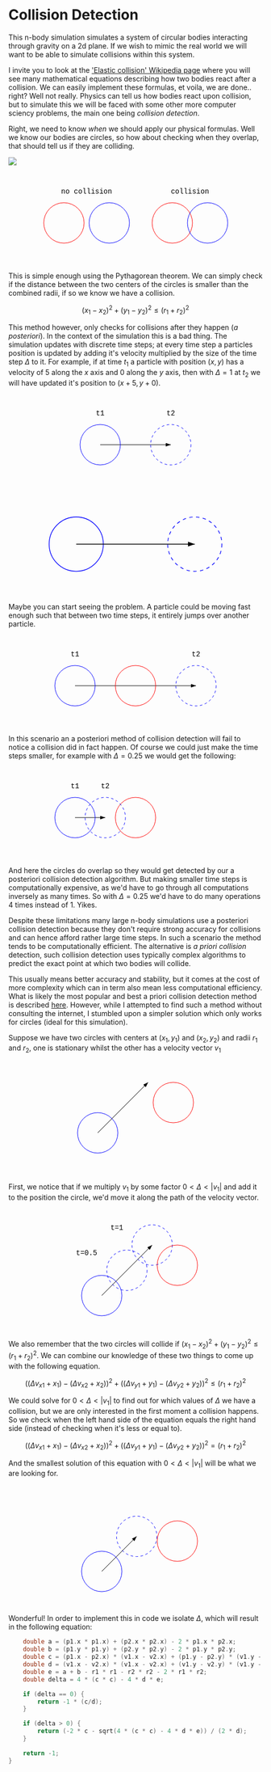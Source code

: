 # Collision Detection

This n-body simulation simulates a system of circular bodies interacting through gravity on a 2d plane. If we wish to mimic the real world we will want to be able to simulate collisions within this system. 

I invite you to look at the ['Elastic collision' Wikipedia page](https://en.wikipedia.org/wiki/Elastic_collision) where you will see many mathematical equations describing how two bodies react after a collision. We can easily implement these formulas, et voila, we are done.. right? Well not really. Physics can tell us how bodies react upon collision, but to simulate this we will be faced with some other more computer sciency problems, the main one being *collision detection*.

Right, we need to know *when* we should apply our physical formulas. Well we know our bodies are circles, so how about checking when they overlap, that should tell us if they are colliding.

![](/home/clement/projects/n-body/docs/diagrams/1.svg)

<p align="center"> 
    <svg width="375" height="182">
        <text x="90" y="42" text-anchor="middle" font-family="&quot;Courier New&quot;">no collision</text>
        <text x="295" y="42" text-anchor="middle" font-family="&quot;Courier New&quot;">collision</text>
    	<circle cx="45" cy="100" r="40" stroke="red" fill="none" /> 
        <circle cx="135" cy="100" r="40" stroke="blue" fill="none" />
        <circle cx="260" cy="100" r="40" stroke="red" fill="none" /> 
    	<circle cx="330" cy="100" r="40" stroke="blue" fill="none" />
	</svg> 
</p>

This is simple enough using the Pythagorean theorem. We can simply check if the distance between the two centers of the circles is smaller than the combined radii, if so we know we have a collision.

```math
(x_1-x_2)^2+(y_1-y_2)^2 \leq (r_1+r_2)^2
```

This method however, only checks for collisions after they happen (*a posteriori*). In the context of the simulation this is a bad thing.  The simulation updates with discrete time steps; at every time step a particles position is updated by adding it's velocity multiplied by the size of the time step $\Delta$ to it. For example, if at time $t_1$ a particle with position $(x,y)$ has a velocity of $5$ along the $x$ axis and $0$ along the $y$ axis, then with $\Delta = 1$ at $t_2$ we will have updated it's position to $(x+5,y+0)$.

<p align="center"> 
    <svg width="230" height="182">
        <text x="45" y="42" text-anchor="middle" font-family="&quot;Courier New&quot;">t1</text>
        <text x="185" y="42" text-anchor="middle" font-family="&quot;Courier New&quot;">t2</text>
    	<line x1="45" y1="100" x2="185" y2="100" stroke="black" marker-end="url(#arrowhead)" />
    	<circle cx="45" cy="100" r="40" stroke="blue" fill="none" /> 
        <circle cx="185" cy="100" r="40" stroke="blue" fill="none" stroke-dasharray="5,5" />
	</svg> 
</p>

<svg viewBox="0 0 375 150">
    <circle cx="100" cy="75" r="40" stroke="blue" fill="none" />
    <line x1="100" y1="75" x2="275" y2="75" stroke="black" marker-end="url(#arrowhead)" />
    <circle cx="275" cy="75" r="40" stroke="blue" fill="none" stroke-dasharray="5,5" />
    <defs>
        <marker id="arrowhead" markerWidth="10" markerHeight="7" refX="10" refY="3.5" orient="auto">
            <polygon points="0 0, 10 3.5, 0 7" fill="black" />
        </marker>
    </defs>
</svg>

Maybe you can start seeing the problem. A particle could be moving fast enough such that between two time steps, it entirely jumps over another particle.

<p align="center"> 
    <svg width="330" height="182">
        <text x="45" y="42" text-anchor="middle" font-family="&quot;Courier New&quot;">t1</text>
        <text x="285" y="42" text-anchor="middle" font-family="&quot;Courier New&quot;">t2</text>
    	<line x1="45" y1="100" x2="285" y2="100" stroke="black" marker-end="url(#arrowhead)" />
    	<circle cx="45" cy="100" r="40" stroke="blue" fill="none" /> 
        <circle cx="165" cy="100" r="40" stroke="red" fill="none" /> 
        <circle cx="285" cy="100" r="40" stroke="blue" fill="none" stroke-dasharray="5,5" />
	</svg> 
</p>

In this scenario an a posteriori method of collision detection will fail to notice a collision did in fact happen. Of course we could just make the time steps smaller, for example with $\Delta = 0.25$ we would get the following:

<p align="center"> 
    <svg width="330" height="182">
        <text x="45" y="42" text-anchor="middle" font-family="&quot;Courier New&quot;">t1</text>
        <text x="105" y="42" text-anchor="middle" font-family="&quot;Courier New&quot;">t2</text>
    	<line x1="45" y1="100" x2="105" y2="100" stroke="black" marker-end="url(#arrowhead)" />
    	<circle cx="45" cy="100" r="40" stroke="blue" fill="none" /> 
        <circle cx="165" cy="100" r="40" stroke="red" fill="none" /> 
        <circle cx="105" cy="100" r="40" stroke="blue" fill="none" stroke-dasharray="5,5" />
	</svg> 
</p>

And here the circles do overlap so they would get detected by our a posteriori collision detection algorithm. But making smaller time steps is computationally expensive, as we'd have to go through all computations inversely as many times. So with $\Delta = 0.25$ we'd have to do many operations $4$ times instead of $1$. Yikes.

Despite these limitations many large n-body simulations use a posteriori collision detection because they don't require strong accuracy for collisions and can hence afford rather large time steps. In such a scenario the method tends to be computationally efficient. The alternative is *a priori collision* detection, such collision detection uses typically complex algorithms to predict the exact point at which two bodies will collide. 

This usually means better accuracy and stability, but it comes at the cost of more complexity which can in term also mean less computational efficiency. What is likely the most popular and best a priori collision detection method is described [here](https://programmerart.weebly.com/separating-axis-theorem.html). However, while I attempted to find such a method without consulting the internet, I stumbled upon a simpler solution which only works for circles (ideal for this simulation).

Suppose we have two circles with centers at $(x_1,y_1)$ and $(x_2, y_2)$ and radii $r_1$ and $r_2$, one is stationary whilst the other has a velocity vector $v_1$

<p align="center"> 
    <svg width="240" height="226">
        <defs>
            <marker 
                id="arrowhead" 
                markerWidth="10" 
                markerHeight="7" 
                refX="9" 
                refY="3.5" 
                orient="auto">
                <polygon points="0 0, 10 3.5, 0 7" fill="black"/>
            </marker>
        </defs>
        <line x1="45" y1="142" x2="145" y2="42" stroke="black" marker-end="url(#arrowhead)" />
        <circle cx="45" cy="142" r="40" stroke="blue" fill="none" />
        <circle cx="195" cy="82" r="40" stroke="red" fill="none" />
    </svg> 
</p>

First, we notice that if we multiply $v_1$ by some factor $0 < \Delta < |v_1|$ and add it to the position the circle, we'd move it along the path of the velocity vector.

<p align="center"> 
   <svg xmlns="http://www.w3.org/2000/svg" width="255" height="242">
       <defs>
            <marker 
                id="arrowhead" 
                markerWidth="10" 
                markerHeight="7" 
                refX="9" 
                refY="3.5" 
                orient="auto">
                <polygon points="0 0, 10 3.5, 0 7" fill="black"/>
            </marker>
        </defs>
        <line x1="60" y1="172" x2="160" y2="72" stroke="black" marker-end="url(#arrowhead)" />
        <text x="30" y="92" text-anchor="middle" font-family="Courier New">t=0.5</text>
        <text x="90" y="42" text-anchor="middle" font-family="Courier New">t=1</text>
        <circle cx="60" cy="172" r="40" stroke="blue" fill="none" />
        <circle cx="110" cy="122" r="40" stroke="blue" fill="none" stroke-dasharray="5,5" />
        <circle cx="160" cy="72" r="40" stroke="blue" fill="none" stroke-dasharray="5,5" />
        <circle cx="210" cy="112" r="40" stroke="red" fill="none" />
    </svg>
</p>

We also remember that the two circles will collide if $(x_1-x_2)^2+(y_1-y_2)^2 \leq (r_1+r_2)^2$. We can combine our knowledge of these two things to come up with the following equation.

```math
((\Delta v_{x1}+x_1)-(\Delta v_{x2}+x_2))^2+((\Delta v_{y1}+y_1)-(\Delta v_{y2}+y_2))^2 \leq(r_1+r_2)^2
```

We could solve for $0 < \Delta < |v_1|$ to find out for which values of $\Delta$ we have a collision, but we are only interested in the first moment a collision happens. So we check when the left hand side of the equation equals the right hand side (instead of checking when it's less or equal to).

```math
((\Delta v_{x1}+x_1)-(\Delta v_{x2}+x_2))^2+((\Delta v_{y1}+y_1)-(\Delta v_{y2}+y_2))^2 = (r_1+r_2)^2
```



And the smallest solution of this equation with $0 < \Delta < |v_1|$ will be what we are looking for.

<p align="center"> 
   <svg xmlns="http://www.w3.org/2000/svg" width="255" height="242">
       <defs>
            <marker 
                id="arrowhead" 
                markerWidth="10" 
                markerHeight="7" 
                refX="9" 
                refY="3.5" 
                orient="auto">
                <polygon points="0 0, 10 3.5, 0 7" fill="black"/>
            </marker>
        </defs>
        <line x1="60" y1="172" x2="129.4" y2="102.6" stroke="black" marker-end="url(#arrowhead)" />
        <circle cx="60" cy="172" r="40" stroke="blue" fill="none" />
        <circle cx="129.4" cy="102.6" r="40" stroke="blue" fill="none" stroke-dasharray="5,5" />
        <circle cx="210" cy="112" r="40" stroke="red" fill="none" />
    </svg>
</p>

Wonderful! In order to implement this in code we isolate $\Delta$, which will result in the following equation:
```c
    double a = (p1.x * p1.x) + (p2.x * p2.x) - 2 * p1.x * p2.x;
    double b = (p1.y * p1.y) + (p2.y * p2.y) - 2 * p1.y * p2.y;
    double c = (p1.x - p2.x) * (v1.x - v2.x) + (p1.y - p2.y) * (v1.y - v2.y);
    double d = (v1.x - v2.x) * (v1.x - v2.x) + (v1.y - v2.y) * (v1.y - v2.y);
    double e = a + b - r1 * r1 - r2 * r2 - 2 * r1 * r2;
    double delta = 4 * (c * c) - 4 * d * e;

    if (delta == 0) {
        return -1 * (c/d);
    }

    if (delta > 0) {
        return (-2 * c - sqrt(4 * (c * c) - 4 * d * e)) / (2 * d);
    }

    return -1;
}
```
